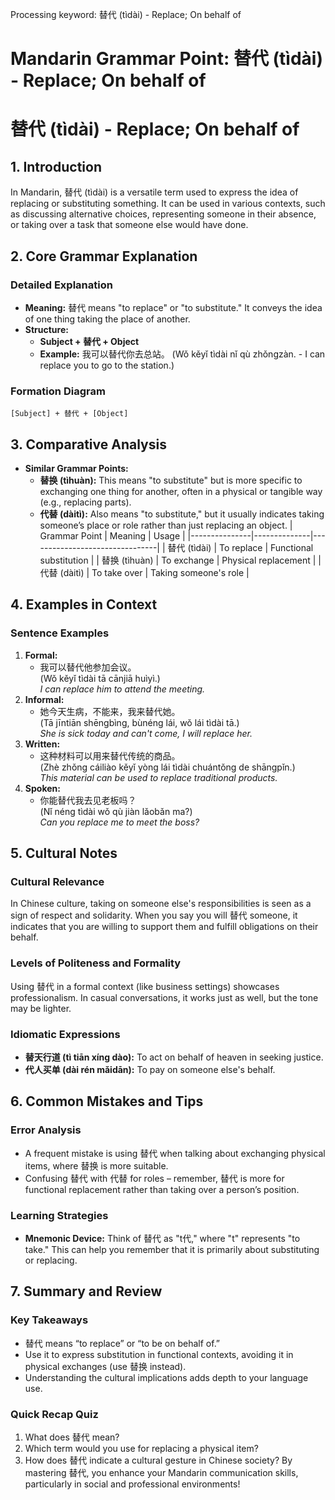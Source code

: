 Processing keyword: 替代 (tìdài) - Replace; On behalf of
# Mandarin Grammar Point: 替代 (tìdài) - Replace; On behalf of
# 替代 (tìdài) - Replace; On behalf of
## 1. Introduction
In Mandarin, 替代 (tìdài) is a versatile term used to express the idea of replacing or substituting something. It can be used in various contexts, such as discussing alternative choices, representing someone in their absence, or taking over a task that someone else would have done.
## 2. Core Grammar Explanation
### Detailed Explanation
- **Meaning:** 替代 means "to replace" or "to substitute." It conveys the idea of one thing taking the place of another.
- **Structure:** 
  - **Subject + 替代 + Object**
  - **Example:** 我可以替代你去总站。 (Wǒ kěyǐ tìdài nǐ qù zhǒngzàn. - I can replace you to go to the station.)
### Formation Diagram
```
[Subject] + 替代 + [Object]
```
## 3. Comparative Analysis
- **Similar Grammar Points:**
  - **替换 (tìhuàn):** This means "to substitute" but is more specific to exchanging one thing for another, often in a physical or tangible way (e.g., replacing parts).
  - **代替 (dàitì):** Also means "to substitute," but it usually indicates taking someone’s place or role rather than just replacing an object.
| Grammar Point | Meaning      | Usage                          |
|---------------|--------------|--------------------------------|
| 替代 (tìdài)  | To replace   | Functional substitution        |
| 替换 (tìhuàn) | To exchange  | Physical replacement           |
| 代替 (dàitì)  | To take over | Taking someone's role          |
## 4. Examples in Context
### Sentence Examples
1. **Formal:** 
   - 我可以替代他参加会议。  
   (Wǒ kěyǐ tìdài tā cānjiā huìyì.)  
   *I can replace him to attend the meeting.*
2. **Informal:** 
   - 她今天生病，不能来，我来替代她。  
   (Tā jīntiān shēngbìng, bùnéng lái, wǒ lái tìdài tā.)  
   *She is sick today and can't come, I will replace her.*
3. **Written:** 
   - 这种材料可以用来替代传统的商品。  
   (Zhè zhǒng cáiliào kěyǐ yòng lái tìdài chuántǒng de shāngpǐn.)  
   *This material can be used to replace traditional products.*
4. **Spoken:** 
   - 你能替代我去见老板吗？  
   (Nǐ néng tìdài wǒ qù jiàn lǎobǎn ma?)  
   *Can you replace me to meet the boss?*
## 5. Cultural Notes
### Cultural Relevance
In Chinese culture, taking on someone else's responsibilities is seen as a sign of respect and solidarity. When you say you will 替代 someone, it indicates that you are willing to support them and fulfill obligations on their behalf.
### Levels of Politeness and Formality
Using 替代 in a formal context (like business settings) showcases professionalism. In casual conversations, it works just as well, but the tone may be lighter.
### Idiomatic Expressions
- **替天行道 (tì tiān xíng dào):** To act on behalf of heaven in seeking justice.
- **代人买单 (dài rén mǎidān):** To pay on someone else's behalf.
## 6. Common Mistakes and Tips
### Error Analysis
- A frequent mistake is using 替代 when talking about exchanging physical items, where 替换 is more suitable.
- Confusing 替代 with 代替 for roles – remember, 替代 is more for functional replacement rather than taking over a person’s position.
### Learning Strategies
- **Mnemonic Device:** Think of 替代 as "t代," where "t" represents "to take." This can help you remember that it is primarily about substituting or replacing.
## 7. Summary and Review
### Key Takeaways
- 替代 means “to replace” or “to be on behalf of.”
- Use it to express substitution in functional contexts, avoiding it in physical exchanges (use 替换 instead).
- Understanding the cultural implications adds depth to your language use.
### Quick Recap Quiz
1. What does 替代 mean?
2. Which term would you use for replacing a physical item?
3. How does 替代 indicate a cultural gesture in Chinese society?
By mastering 替代, you enhance your Mandarin communication skills, particularly in social and professional environments!
